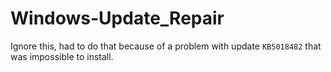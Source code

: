 # Windows-Update_Repair

Ignore this, had to do that because of a problem with update `KB5018482` that was impossible to install.
